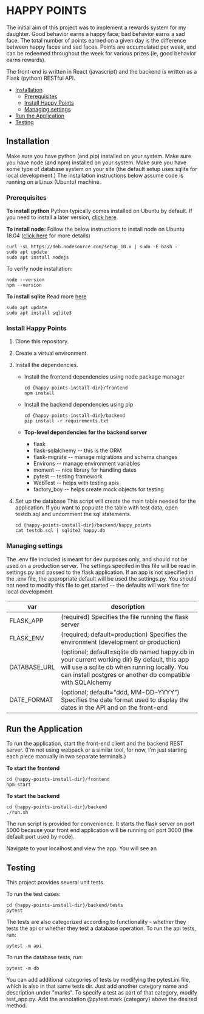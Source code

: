 # HAPPY POINTS

The initial aim of this project was to implement a rewards system for my daughter. Good behavior earns a happy face; bad behavior earns a sad face. The total number of points earned on a given day is the difference between happy faces and sad faces. Points are accumulated per week, and can be redeemed throughout the week for various prizes (ie, good behavior earns rewards).

The front-end is written in React (javascript) and the backend is written as a Flask (python) RESTful API.

- [Installation](#installation)
  * [Prerequisites](#prerequisites)
  * [Install Happy Points](#install-happy-points)
  * [Managing settings](#managing-settings)
- [Run the Application](#run-the-application)
- [Testing](#testing)

## Installation

Make sure you have python (and pip) installed on your system. Make sure you have node (and npm) installed on your system. Make sure you have some type of database system on your site (the default setup uses sqlite for local development.) The installation instructions below assume code is running on a Linux (Ubuntu) machine.

### Prerequisites

**To install python**
Python typically comes installed on Ubuntu by default. If you need to install a later version, [click here](https://linuxize.com/post/how-to-install-python-3-8-on-ubuntu-18-04/).

**To install node:**
Follow the below instructions to install node on Ubuntu 18.04 ([click here](https://linuxize.com/post/how-to-install-node-js-on-ubuntu-18.04/) for more details)
```
curl -sL https://deb.nodesource.com/setup_10.x | sudo -E bash -
sudo apt update
sudo apt install nodejs
```

To verify node installation:
```
node --version
npm --version
```

**To install sqlite**
Read more [here](https://linuxhint.com/install_sqlite_browser_ubuntu_1804/)
```
sudo apt update
sudo apt install sqlite3
```

### Install Happy Points
1. Clone this repository.
2. Create a virtual environment.
3. Install the dependencies.
    * Install the frontend dependencies using node package manager
      ```
      cd {happy-points-install-dir}/frontend
      npm install
      ```
 
    * Install the backend dependencies using pip

      ```
      cd {happy-points-install-dir}/backend
      pip install -r requirements.txt
      ```

    * **Top-level dependencies for the backend server**
      * flask
      * flask-sqlalchemy -- this is the ORM
      * flask-migrate -- manage migrations and schema changes
      * Environs -- manage environment variables
      * moment -- nice library for handling dates
      * pytest -- testing framework
      * WebTest -- helps with testing apis
      * factory_boy -- helps create mock objects for testing

4. Set up the database 
   This script will create the main table needed for the application. If you want to populate the table with test data, open testdb.sql and uncomment the sql statements.
   ```
   cd {happy-points-install-dir}/backend/happy_points
   cat testdb.sql | sqlite3 happy.db
   ```

### Managing settings
The .env file included is meant for dev purposes only, and should not be used on a production server. The settings specifed in this file will be read in settings.py and passed to the flask application. If an app is not specified in the .env file, the appropriate default will be used the settings.py. You should not need to modify this file to get started -- the defaults will work fine for local development.

| var | description |
| -- | -- |
|FLASK_APP| (required) Specifies the file running the flask server|
|FLASK_ENV| (required; default=production) Specifies the environment (development or production)|
|DATABASE_URL| (optional; default=sqlite db named happy.db in your current working dir) By default, this app will use a sqlite db when running locally. You can install postgres or another db compatible with SQLAlchemy |
|DATE_FORMAT| (optional; default="ddd, MM-DD-YYYY") Specifies the date format used to display the dates in the API and on the front-end






## Run the Application

To run the application, start the front-end client and the backend REST server. (I'm not using webpack or a similar tool, for now, I'm just starting each piece manually in two separate terminals.)

**To start the frontend**
```
cd {happy-points-install-dir}/frontend
npm start
```

**To start the backend**
```
cd {happy-points-install-dir}/backend
./run.sh
```

The run script is provided for convenience. It starts the flask server on port 5000 because your front end application will be running on port 3000 (the default port used by node).

Navigate to your localhost and view the app. You will see an 

## Testing

This project provides several unit tests. 

To run the test cases:
```
cd {happy-points-install-dir}/backend/tests
pytest
```

The tests are also categorized according to functionality - whether they tests the api or whether they test a database operation. To run the api tests, run:
```
pytest -m api
```

To run the database tests, run:
```
pytest -m db
````

You can add additional categories of tests by modifying the pytest.ini file, which is also in that same tests dir. Just add another category name and description under "marks". To specify a test as part of that category, modify test_app.py. Add the annotation @pytest.mark.{category} above the desired method.    


